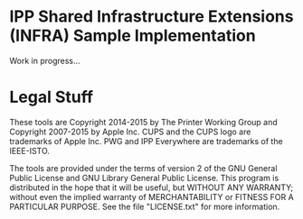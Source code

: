 # IPP Shared Infrastructure Extensions (INFRA) Sample Implementation

Work in progress...


# Legal Stuff

These tools are Copyright 2014-2015 by The Printer Working Group and Copyright 2007-2015 by Apple Inc. CUPS and the CUPS logo are trademarks of Apple Inc.  PWG and IPP Everywhere are trademarks of the IEEE-ISTO.

The tools are provided under the terms of version 2 of the GNU General Public License and GNU Library General Public License. This program is distributed in the hope that it will be useful, but WITHOUT ANY WARRANTY; without even the implied warranty of MERCHANTABILITY or FITNESS FOR A PARTICULAR PURPOSE. See the file "LICENSE.txt" for more information.
